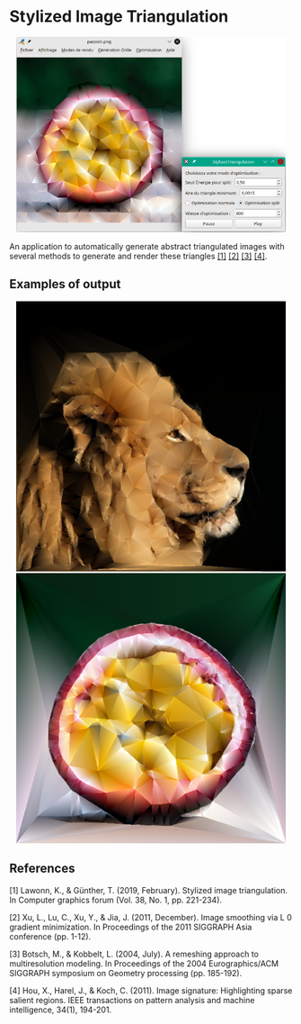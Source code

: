 # Stylized Image Triangulation
<p align="center">
  <img src="report/Optimisation_continue.png" width="480">
</p>

An application to automatically generate abstract triangulated images with several methods to generate and render these triangles  [[1]](#1) [[2]](#2) [[3]](#3) [[4]](#4).

## Examples of output
<p align="center">
  <img src="Images/Triangulated images/lion.png" width="480">
  <img src="Images/Triangulated images/passion_triangule.png" width="480">
</p>

## References
<a id="1">[1]</a> 
Lawonn, K., & Günther, T. (2019, February). Stylized image triangulation. In Computer graphics forum (Vol. 38, No. 1, pp. 221-234).

<a id="2">[2]</a> 
Xu, L., Lu, C., Xu, Y., & Jia, J. (2011, December). Image smoothing via L 0 gradient minimization. In Proceedings of the 2011 SIGGRAPH Asia conference (pp. 1-12).

<a id="3">[3]</a> 
Botsch, M., & Kobbelt, L. (2004, July). A remeshing approach to multiresolution modeling. In Proceedings of the 2004 Eurographics/ACM SIGGRAPH symposium on Geometry processing (pp. 185-192).

<a id="4">[4]</a> 
Hou, X., Harel, J., & Koch, C. (2011). Image signature: Highlighting sparse salient regions. IEEE transactions on pattern analysis and machine intelligence, 34(1), 194-201.
